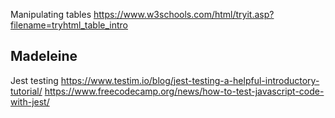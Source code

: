 Manipulating tables
https://www.w3schools.com/html/tryit.asp?filename=tryhtml_table_intro

## Madeleine
Jest testing
https://www.testim.io/blog/jest-testing-a-helpful-introductory-tutorial/
https://www.freecodecamp.org/news/how-to-test-javascript-code-with-jest/